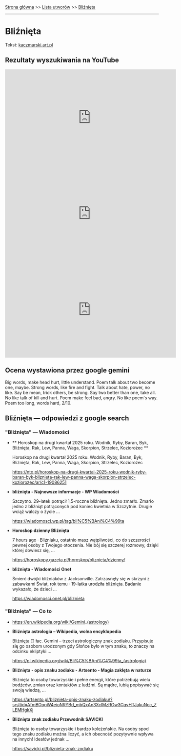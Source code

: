 [Strona główna](../index.md) >> [Lista utworów](../list.md) >> [Bliźnięta](79.md)

---

# Bliźnięta

Tekst: [kaczmarski.art.pl](https://www.kaczmarski.art.pl/tworczosc/wiersze/bliznieta/)

## Rezultaty wyszukiwania na YouTube

<iframe width="560" height="315" src="https://www.youtube.com/embed/0URV27fUriU?si=IdontcarewhotheIRSsendsImnotpayingtaxes" title="YouTube video player" frameborder="0" allow="accelerometer; autoplay; clipboard-write; encrypted-media; gyroscope; picture-in-picture; web-share" referrerpolicy="strict-origin-when-cross-origin" allowfullscreen></iframe>

<iframe width="560" height="315" src="https://www.youtube.com/embed/m1kIa8X9x_U?si=IdontcarewhotheIRSsendsImnotpayingtaxes" title="YouTube video player" frameborder="0" allow="accelerometer; autoplay; clipboard-write; encrypted-media; gyroscope; picture-in-picture; web-share" referrerpolicy="strict-origin-when-cross-origin" allowfullscreen></iframe>

<iframe width="560" height="315" src="https://www.youtube.com/embed/cz2VnOOHcmY?si=IdontcarewhotheIRSsendsImnotpayingtaxes" title="YouTube video player" frameborder="0" allow="accelerometer; autoplay; clipboard-write; encrypted-media; gyroscope; picture-in-picture; web-share" referrerpolicy="strict-origin-when-cross-origin" allowfullscreen></iframe>

## Ocena wystawiona przez google gemini

Big words, make head hurt, little understand. Poem talk about two become one, maybe. Strong words, like fire and fight. Talk about hate, power, no like. Say be mean, trick others, be strong. Say two better than one, take all. No like talk of kill and hurt. Poem make feel bad, angry. No like poem's way. Poem too long, words hard, 2/10.


## Bliźnięta — odpowiedzi z google search

### "Bliźnięta" — Wiadomości

- **  Horoskop na drugi kwartał 2025 roku. Wodnik, Ryby, Baran, Byk, Bliźnięta, Rak, Lew, Panna, Waga, Skorpion, Strzelec, Koziorożec  **

    Horoskop na drugi kwartał 2025 roku. Wodnik, Ryby, Baran, Byk, Bliźnięta, Rak, Lew, Panna, Waga, Skorpion, Strzelec, Koziorożec 

   <https://nto.pl/horoskop-na-drugi-kwartal-2025-roku-wodnik-ryby-baran-byk-bliznieta-rak-lew-panna-waga-skorpion-strzelec-koziorozec/ar/c1-19086251>
- **bliźnięta - Najnowsze informacje - WP Wiadomości**

    Szczytno. 29-latek potrącił 1,5-roczne bliźnięta. Jedno zmarło. Zmarło jedno z bliźniąt potrąconych pod koniec kwietnia w Szczytnie. Drugie wciąż walczy o życie ... 

   <https://wiadomosci.wp.pl/tag/bli%C5%BAni%C4%99ta>
- **Horoskop dzienny Bliźnięta**

    7 hours ago  ·  Bliźniaku, ostatnio masz wątpliwości, co do szczerości pewnej osoby z Twojego otoczenia. Nie bój się szczerej rozmowy, dzięki której dowiesz się, ... 

   <https://horoskopy.gazeta.pl/horoskop/bliznieta/dzienny/>
- **bliźnięta - Wiadomości Onet**

    Śmierć dwójki bliźniaków z Jacksonville. Zatrzasnęły się w skrzyni z zabawkami Świat, rok temu · 19-latka urodziła bliźnięta. Badanie wykazało, że dzieci ... 

   <https://wiadomosci.onet.pl/bliznieta>

### "Bliźnięta" — Co to

- <https://en.wikipedia.org/wiki/Gemini_(astrology)>
- **Bliźnięta astrologia – Wikipedia, wolna encyklopedia**

    Bliźnięta ♊ łac. Gemini – trzeci astrologiczny znak zodiaku. Przypisuje się go osobom urodzonym gdy Słońce było w tym znaku, to znaczy na odcinku ekliptyki ... 

   <https://pl.wikipedia.org/wiki/Bli%C5%BAni%C4%99ta_(astrologia)>
- **Bliźnięta - opis znaku zodiaku - Artsento - Magia zaklęta w naturze**

    Bliźnięta to osoby towarzyskie i pełne energii, które potrzebują wielu bodźców, zmian oraz kontaktów z ludźmi. Są mądre, lubią popisywać się swoją wiedzą, ... 

   <https://artsento.pl/bliznieta-opis-znaku-zodiaku/?srsltid=AfmBOoqW4eioNRYBd_mbQxAn3XclMzRGw3CqvHTJakuNcc_ZLEMHgkXj>
- **Bliźnięta znak zodiaku  Przewodnik SAVICKI**

    Bliźnięta to osoby towarzyskie i bardzo koleżeńskie. Na osoby spod tego znaku zodiaku można liczyć, a ich obecność pozytywnie wpływa na innych! Ideałów jednak ... 

   <https://savicki.pl/bliznieta-znak-zodiaku>


